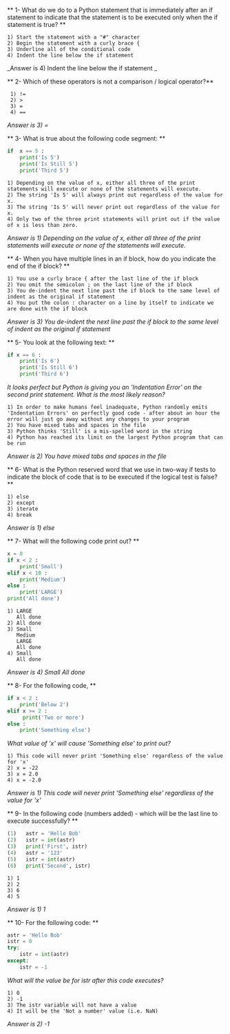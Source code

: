 ** 1- What do we do to a Python statement that is immediately after an if
statement to indicate that the statement is to be executed only when the if
statement is true? **

    1) Start the statement with a "#" character
    2) Begin the statement with a curly brace {
    3) Underline all of the conditional code
    4) Indent the line below the if statement

_Answer is 4) Indent the line below the if statement _

** 2- Which of these operators is not a comparison / logical operator?**

     1) !=
     2) >
     3) =
     4) ==

_Answer is 3) =_

** 3- What is true about the following code segment: **
```Python
if  x == 5 :
    print('Is 5')
    print('Is Still 5')
    print('Third 5')
```

    1) Depending on the value of x, either all three of the print statements will execute or none of the statements will execute.
    2) The string 'Is 5' will always print out regardless of the value for x.
    3) The string 'Is 5' will never print out regardless of the value for x.
    4) Only two of the three print statements will print out if the value of x is less than zero.

_Answer is 1) Depending on the value of x, either all three of the print statements will execute or none of the statements will execute._

** 4- When you have multiple lines in an if block, how do you indicate the end of the if block? **

    1) You use a curly brace { after the last line of the if block
    2) You omit the semicolon ; on the last line of the if block
    3) You de-indent the next line past the if block to the same level of indent as the original if statement
    4) You put the colon : character on a line by itself to indicate we are done with the if block

_Answer is 3) You de-indent the next line past the if block to the same level of indent as the original if statement_


** 5- You look at the following text: **
```Python
if x == 6 :
    print('Is 6')
    print('Is Still 6')
    print('Third 6')
```
_It looks perfect but Python is giving you an 'Indentation Error' on the second print statement. What is the most likely reason?_

    1) In order to make humans feel inadequate, Python randomly emits 'Indentation Errors' on perfectly good code - after about an hour the error will just go away without any changes to your program
    2) You have mixed tabs and spaces in the file
    3) Python thinks 'Still' is a mis-spelled word in the string
    4) Python has reached its limit on the largest Python program that can be run

_Answer is 2) You have mixed tabs and spaces in the file_


** 6- What is the Python reserved word that we use in two-way if tests to indicate the block of code that is to be executed if the logical test is false? **

    1) else
    2) except
    3) iterate
    4) break

_Answer is 1) else_


** 7- What will the following code print out? **
```Python
x = 0
if x < 2 :
    print('Small')
elif x < 10 :
    print('Medium')
else :
    print('LARGE')
print('All done')
```

    1) LARGE
       All done
    2) All done
    3) Small
       Medium
       LARGE
       All done
    4) Small
       All done

_Answer is 4) Small All done_


** 8- For the following code, **
```Python
if x < 2 :
    print('Below 2')
elif x >= 2 :
     print('Two or more')
else :
    print('Something else')
```
_What value of 'x' will cause 'Something else' to print out?_

    1) This code will never print 'Something else' regardless of the value for 'x'
    2) x = -22
    3) x = 2.0
    4) x = -2.0

_Answer is 1) This code will never print 'Something else' regardless of the value for 'x'_

** 9- In the following code (numbers added) - which will be the last line to execute successfully? **
```Python
(1)   astr = 'Hello Bob'
(2)   istr = int(astr)
(3)   print('First', istr)
(4)   astr = '123'
(5)   istr = int(astr)
(6)   print('Second', istr)
```
    1) 1
    2) 2
    3) 6
    4) 5

_Answer is 1) 1_


** 10- For the following code: **
```Python
astr = 'Hello Bob'
istr = 0
try:
    istr = int(astr)
except:
    istr = -1
```
_What will the value be for istr after this code executes?_

    1) 0
    2) -1
    3) The istr variable will not have a value
    4) It will be the 'Not a number' value (i.e. NaN)

_Answer is 2) -1_
